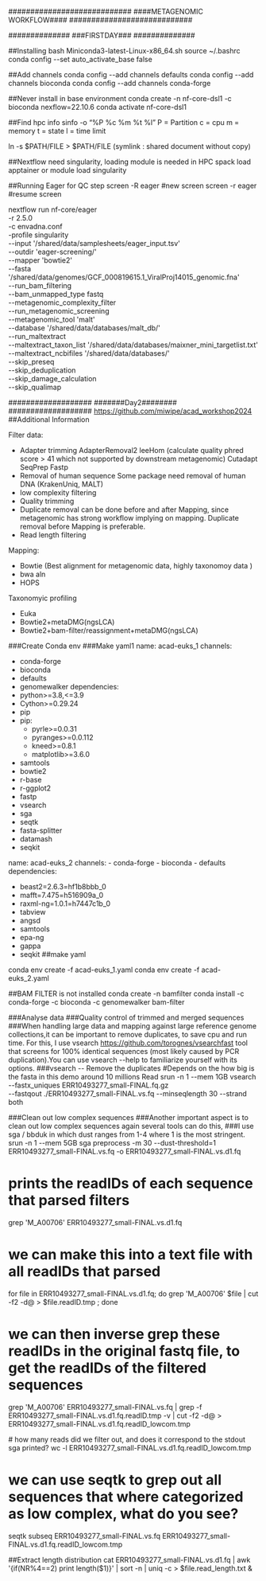 ############################
####METAGENOMIC WORKFLOW####
############################


##############
###FIRSTDAY###
##############

##Installing
bash Miniconda3-latest-Linux-x86_64.sh
source ~/.bashrc
conda config --set auto_activate_base false

##Add channels
conda config --add channels defaults
conda config --add channels bioconda
conda config --add channels conda-forge

##Never install in base environment
conda create -n nf-core-dsl1 -c bioconda nexflow=22.10.6
conda activate nf-core-dsl1

##Find hpc info
sinfo -o “%P %c %m %t %l”
P = Partition
c = cpu
m = memory
t = state
l = time limit

ln -s $PATH/FILE > $PATH/FILE
(symlink : shared document without copy)

##Nextflow need singularity, loading module is needed in HPC
spack load apptainer
or
module load singularity

##Running Eager for QC step
screen -R eager #new screen
screen -r eager #resume screen

nextflow run nf-core/eager \
-r 2.5.0 \
-c envadna.conf \
-profile singularity \
--input '/shared/data/samplesheets/eager_input.tsv' \
--outdir 'eager-screening/' \
--mapper 'bowtie2' \
--fasta '/shared/data/genomes/GCF_000819615.1_ViralProj14015_genomic.fna' \
--run_bam_filtering \
--bam_unmapped_type fastq \
--metagenomic_complexity_filter \
--run_metagenomic_screening \
--metagenomic_tool 'malt' \
--database '/shared/data/databases/malt_db/' \
--run_maltextract \
--maltextract_taxon_list '/shared/data/databases/maixner_mini_targetlist.txt' \
--maltextract_ncbifiles '/shared/data/databases/' \
--skip_preseq \
--skip_deduplication \
--skip_damage_calculation \
--skip_qualimap


###################
#######Day2########
###################
https://github.com/miwipe/acad_workshop2024
##Additional Information

Filter data:
- Adapter trimming
  AdapterRemoval2
  leeHom (calculate quality phred score > 41 which not supported by downstream metagenomic)
  Cutadapt
  SeqPrep
  Fastp
- Removal of human sequence
  Some package need removal of human DNA (KrakenUniq, MALT)
- low complexity filtering
- Quality trimming
- Duplicate removal can be done before and after Mapping, since metagenomic has strong workflow implying on mapping. Duplicate removal before Mapping is preferable.
- Read length filtering

Mapping:
- Bowtie (Best alignment for metagenomic data, highly taxonomoy data )
- bwa aln
- HOPS

Taxonomyic profiling
- Euka
- Bowtie2+metaDMG(ngsLCA)
- Bowtie2+bam-filter/reassignment+metaDMG(ngsLCA)


###Create Conda env
###Make yaml1
name: acad-euks_1
channels:
  - conda-forge
  - bioconda
  - defaults
  - genomewalker
dependencies:
  - python>=3.8,<=3.9
  - Cython>=0.29.24
  - pip
  - pip:
      - pyrle>=0.0.31
      - pyranges>=0.0.112
      - kneed>=0.8.1
      - matplotlib>=3.6.0
  - samtools
  - bowtie2
  - r-base
  - r-ggplot2
  - fastp
  - vsearch
  - sga
  - seqtk
  - fasta-splitter
  - datamash
  - seqkit

name: acad-euks_2
  channels:
    - conda-forge
    - bioconda
    - defaults
  dependencies:
  - beast2=2.6.3=hf1b8bbb_0
  - mafft=7.475=h516909a_0
  - raxml-ng=1.0.1=h7447c1b_0
  - tabview
  - angsd
  - samtools
  - epa-ng
  - gappa
  - seqkit
##make yaml

conda env create -f acad-euks_1.yaml
conda env create -f acad-euks_2.yaml

##BAM FILTER is not installed
conda create -n bamfilter
conda install -c conda-forge -c bioconda -c genomewalker bam-filter



###Analyse data
###Quality control of trimmed and merged sequences
###When handling large data and mapping against large reference genome collections,it can be important to remove duplicates, to save cpu and run time. For this, I use vsearch https://github.com/torognes/vsearchfast tool that screens for 100% identical sequences (most likely caused by PCR duplication).You can use vsearch --help to familiarize yourself with its options.
###vsearch -- Remove the duplicates
#Depends on the how big is the fasta in this demo around 10 millions Read
srun -n 1 --mem 1GB  vsearch --fastx_uniques ERR10493277_small-FINAL.fq.gz \
--fastqout ./ERR10493277_small-FINAL.vs.fq --minseqlength 30 --strand both


###Clean out low complex sequences
###Another important aspect is to clean out low complex sequences again several tools can do this,
###I use sga / bbduk in which dust ranges from 1-4 where 1 is the most stringent.
srun -n 1 --mem 5GB sga preprocess -m 30 --dust-threshold=1 ERR10493277_small-FINAL.vs.fq  -o ERR10493277_small-FINAL.vs.d1.fq

# prints the readIDs of each sequence that parsed filters
grep 'M_A00706' ERR10493277_small-FINAL.vs.d1.fq

# we can make this into a text file with all readIDs that parsed
for file in ERR10493277_small-FINAL.vs.d1.fq; do grep 'M_A00706' $file | cut -f2 -d@ > $file.readID.tmp ; done

# we can then inverse grep these readIDs in the original fastq file, to get the readIDs of the filtered sequences
grep 'M_A00706' ERR10493277_small-FINAL.vs.fq | grep -f ERR10493277_small-FINAL.vs.d1.fq.readID.tmp -v | cut -f2 -d@ > ERR10493277_small-FINAL.vs.d1.fq.readID_lowcom.tmp

# how many reads did we filter out, and does it correspond to the stdout sga printed?
wc -l ERR10493277_small-FINAL.vs.d1.fq.readID_lowcom.tmp

# we can use seqtk to grep out all sequences that where categorized as low complex, what do you see?
seqtk subseq ERR10493277_small-FINAL.vs.fq ERR10493277_small-FINAL.vs.d1.fq.readID_lowcom.tmp


##Extract length distribution
cat ERR10493277_small-FINAL.vs.d1.fq | awk '{if(NR%4==2) print length($1)}' | sort -n | uniq -c > $file.read_length.txt &
